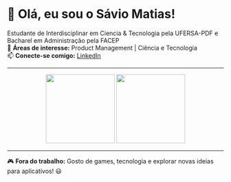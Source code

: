 # 👋 Olá, eu sou o Sávio Matias!

Estudante de Interdisciplinar em Ciencia & Tecnologia pela UFERSA-PDF e Bacharel em Administração pela FACEP     
🎯 **Áreas de interesse:** Product Management | Ciência e Tecnologia                                      
📫 **Conecte-se comigo:** [LinkedIn](https://www.linkedin.com/in/savio-matias-/)

---

<div align="center">
  <img height="160em" src="https://github-readme-stats.vercel.app/api?username=SavioMatias&show_icons=true&theme=tokyonight"/>
  <img height="160em" src="https://github-readme-stats.vercel.app/api/top-langs/?username=SavioMatias&layout=compact&theme=tokyonight"/>
</div>

---

🎮 **Fora do trabalho:** Gosto de games, tecnologia e explorar novas ideias para aplicativos! 😃

